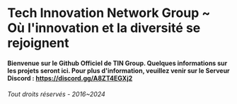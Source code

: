 # Tech Innovation Network Group ~ Où l'innovation et la diversité se rejoignent
#### Bienvenue sur le Github Officiel de TIN Group. Quelques informations sur les projets seront ici. Pour plus d'information, veuillez venir sur le Serveur Discord : https://discord.gg/A8ZT4EGXj2
###### Tout droits réservés - 2016~2024
